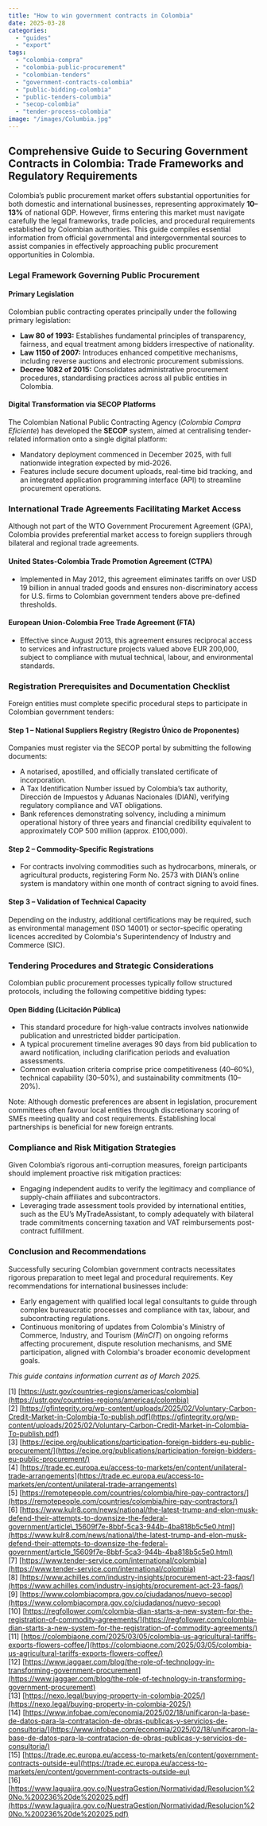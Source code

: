 ```yaml
---
title: "How to win government contracts in Colombia"
date: 2025-03-28
categories: 
  - "guides"
  - "export"
tags: 
  - "colombia-compra"
  - "colombia-public-procurement"
  - "colombian-tenders"
  - "government-contracts-colombia"
  - "public-bidding-colombia"
  - "public-tenders-columbia"
  - "secop-colombia"
  - "tender-process-colombia"
image: "/images/Columbia.jpg"
---
```


## Comprehensive Guide to Securing Government Contracts in Colombia: Trade Frameworks and Regulatory Requirements

Colombia’s public procurement market offers substantial opportunities for both domestic and international businesses, representing approximately **10–13%** of national GDP. However, firms entering this market must navigate carefully the legal frameworks, trade policies, and procedural requirements established by Colombian authorities. This guide compiles essential information from official governmental and intergovernmental sources to assist companies in effectively approaching public procurement opportunities in Colombia.

### Legal Framework Governing Public Procurement

#### Primary Legislation

Colombian public contracting operates principally under the following primary legislation:

- **Law 80 of 1993:** Establishes fundamental principles of transparency, fairness, and equal treatment among bidders irrespective of nationality.
- **Law 1150 of 2007:** Introduces enhanced competitive mechanisms, including reverse auctions and electronic procurement submissions.
- **Decree 1082 of 2015:** Consolidates administrative procurement procedures, standardising practices across all public entities in Colombia.

#### Digital Transformation via SECOP Platforms

The Colombian National Public Contracting Agency (_Colombia Compra Eficiente_) has developed the **SECOP** system, aimed at centralising tender-related information onto a single digital platform:

- Mandatory deployment commenced in December 2025, with full nationwide integration expected by mid-2026.
- Features include secure document uploads, real-time bid tracking, and an integrated application programming interface (API) to streamline procurement operations.

### International Trade Agreements Facilitating Market Access

Although not part of the WTO Government Procurement Agreement (GPA), Colombia provides preferential market access to foreign suppliers through bilateral and regional trade agreements.

#### United States-Colombia Trade Promotion Agreement (CTPA)

- Implemented in May 2012, this agreement eliminates tariffs on over USD 19 billion in annual traded goods and ensures non-discriminatory access for U.S. firms to Colombian government tenders above pre-defined thresholds.

#### European Union-Colombia Free Trade Agreement (FTA)

- Effective since August 2013, this agreement ensures reciprocal access to services and infrastructure projects valued above EUR 200,000, subject to compliance with mutual technical, labour, and environmental standards.

### Registration Prerequisites and Documentation Checklist

Foreign entities must complete specific procedural steps to participate in Colombian government tenders:

#### Step 1 – National Suppliers Registry (Registro Único de Proponentes)

Companies must register via the SECOP portal by submitting the following documents:

- A notarised, apostilled, and officially translated certificate of incorporation.
- A Tax Identification Number issued by Colombia’s tax authority, Dirección de Impuestos y Aduanas Nacionales (DIAN), verifying regulatory compliance and VAT obligations.
- Bank references demonstrating solvency, including a minimum operational history of three years and financial credibility equivalent to approximately COP 500 million (approx. £100,000).

#### Step 2 – Commodity-Specific Registrations

- For contracts involving commodities such as hydrocarbons, minerals, or agricultural products, registering Form No. 2573 with DIAN’s online system is mandatory within one month of contract signing to avoid fines.

#### Step 3 – Validation of Technical Capacity

Depending on the industry, additional certifications may be required, such as environmental management (ISO 14001) or sector-specific operating licences accredited by Colombia's Superintendency of Industry and Commerce (SIC).

### Tendering Procedures and Strategic Considerations

Colombian public procurement processes typically follow structured protocols, including the following competitive bidding types:

#### Open Bidding (Licitación Pública)

- This standard procedure for high-value contracts involves nationwide publication and unrestricted bidder participation.
- A typical procurement timeline averages 90 days from bid publication to award notification, including clarification periods and evaluation assessments.
- Common evaluation criteria comprise price competitiveness (40–60%), technical capability (30–50%), and sustainability commitments (10–20%).

Note: Although domestic preferences are absent in legislation, procurement committees often favour local entities through discretionary scoring of SMEs meeting quality and cost requirements. Establishing local partnerships is beneficial for new foreign entrants.

### Compliance and Risk Mitigation Strategies

Given Colombia’s rigorous anti-corruption measures, foreign participants should implement proactive risk mitigation practices:

- Engaging independent audits to verify the legitimacy and compliance of supply-chain affiliates and subcontractors.
- Leveraging trade assessment tools provided by international entities, such as the EU’s MyTradeAssistant, to comply adequately with bilateral trade commitments concerning taxation and VAT reimbursements post-contract fulfillment.

### Conclusion and Recommendations

Successfully securing Colombian government contracts necessitates rigorous preparation to meet legal and procedural requirements. Key recommendations for international businesses include:

- Early engagement with qualified local legal consultants to guide through complex bureaucratic processes and compliance with tax, labour, and subcontracting regulations.
- Continuous monitoring of updates from Colombia's Ministry of Commerce, Industry, and Tourism (_MinCIT_) on ongoing reforms affecting procurement, dispute resolution mechanisms, and SME participation, aligned with Colombia's broader economic development goals.

_This guide contains information current as of March 2025._

\[1\] [https://ustr.gov/countries-regions/americas/colombia](https://ustr.gov/countries-regions/americas/colombia)  
\[2\] [https://gfintegrity.org/wp-content/uploads/2025/02/Voluntary-Carbon-Credit-Market-in-Colombia-To-publish.pdf](https://gfintegrity.org/wp-content/uploads/2025/02/Voluntary-Carbon-Credit-Market-in-Colombia-To-publish.pdf)  
\[3\] [https://ecipe.org/publications/participation-foreign-bidders-eu-public-procurement/](https://ecipe.org/publications/participation-foreign-bidders-eu-public-procurement/)  
\[4\] [https://trade.ec.europa.eu/access-to-markets/en/content/unilateral-trade-arrangements](https://trade.ec.europa.eu/access-to-markets/en/content/unilateral-trade-arrangements)  
\[5\] [https://remotepeople.com/countries/colombia/hire-pay-contractors/](https://remotepeople.com/countries/colombia/hire-pay-contractors/)  
\[6\] [https://www.kulr8.com/news/national/the-latest-trump-and-elon-musk-defend-their-attempts-to-downsize-the-federal-government/article\_15609f7e-8bbf-5ca3-944b-4ba818b5c5e0.html](https://www.kulr8.com/news/national/the-latest-trump-and-elon-musk-defend-their-attempts-to-downsize-the-federal-government/article_15609f7e-8bbf-5ca3-944b-4ba818b5c5e0.html)  
\[7\] [https://www.tender-service.com/international/colombia](https://www.tender-service.com/international/colombia)  
\[8\] [https://www.achilles.com/industry-insights/procurement-act-23-faqs/](https://www.achilles.com/industry-insights/procurement-act-23-faqs/)  
\[9\] [https://www.colombiacompra.gov.co/ciudadanos/nuevo-secop](https://www.colombiacompra.gov.co/ciudadanos/nuevo-secop)  
\[10\] [https://regfollower.com/colombia-dian-starts-a-new-system-for-the-registration-of-commodity-agreements/](https://regfollower.com/colombia-dian-starts-a-new-system-for-the-registration-of-commodity-agreements/)  
\[11\] [https://colombiaone.com/2025/03/05/colombia-us-agricultural-tariffs-exports-flowers-coffee/](https://colombiaone.com/2025/03/05/colombia-us-agricultural-tariffs-exports-flowers-coffee/)  
\[12\] [https://www.jaggaer.com/blog/the-role-of-technology-in-transforming-government-procurement](https://www.jaggaer.com/blog/the-role-of-technology-in-transforming-government-procurement)  
\[13\] [https://nexo.legal/buying-property-in-colombia-2025/](https://nexo.legal/buying-property-in-colombia-2025/)  
\[14\] [https://www.infobae.com/economia/2025/02/18/unificaron-la-base-de-datos-para-la-contratacion-de-obras-publicas-y-servicios-de-consultoria/](https://www.infobae.com/economia/2025/02/18/unificaron-la-base-de-datos-para-la-contratacion-de-obras-publicas-y-servicios-de-consultoria/)  
\[15\] [https://trade.ec.europa.eu/access-to-markets/en/content/government-contracts-outside-eu](https://trade.ec.europa.eu/access-to-markets/en/content/government-contracts-outside-eu)  
\[16\][https://www.laguajira.gov.co/NuestraGestion/Normatividad/Resolucion%20No.%200236%20de%202025.pdf](https://www.laguajira.gov.co/NuestraGestion/Normatividad/Resolucion%20No.%200236%20de%202025.pdf)
